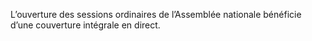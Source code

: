L’ouverture des sessions ordinaires de l’Assemblée nationale bénéficie d’une couverture intégrale en direct.
